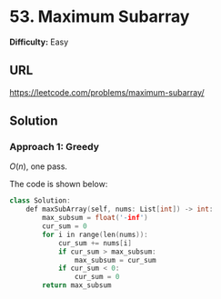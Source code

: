 # 53. Maximum Subarray
**Difficulty:** Easy

## URL

https://leetcode.com/problems/maximum-subarray/

## Solution

### Approach 1: Greedy

$O(n)$, one pass.

The code is shown below:

```c++
class Solution:
    def maxSubArray(self, nums: List[int]) -> int:
        max_subsum = float('-inf')
        cur_sum = 0
        for i in range(len(nums)):
            cur_sum += nums[i]
            if cur_sum > max_subsum:
                max_subsum = cur_sum
            if cur_sum < 0:
                cur_sum = 0
        return max_subsum
```


